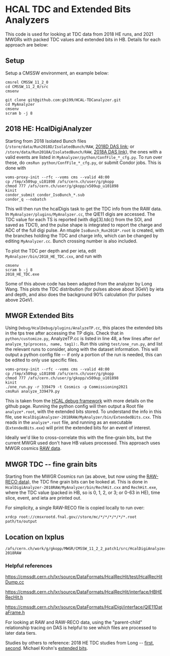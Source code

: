 # HCAL TDC and Extended Bits Analyzers
This code is used for looking at TDC data from 2018 HE runs, and 2021 MWGRs with packed TDC values and extended bits in HB. Details for each approach are below:

## Setup
Setup a CMSSW environment, an example below:
```
cmsrel CMSSW_11_2_0
cd CMSSW_11_2_0/src
cmsenv

git clone git@github.com:gk199/HCAL-TDCanalyzer.git
cd MyAnalyzer
cmsenv
scram b -j 8
```

## 2018 HE: HcalDigiAnalyzer
Starting from 2018 Isolated Bunch files (`/store/data/Run2018D/IsolatedBunch/RAW`, [2018D DAS link](https://cmsweb.cern.ch/das/request?instance=prod/global&input=file+dataset%3D%2FIsolatedBunch%2FRun2018D-v1%2FRAW); or `/store/data/Run2018A/IsolatedBunch/RAW`, [2018A DAS link](https://cmsweb.cern.ch/das/request?instance=prod/global&input=file+dataset%3D%2FIsolatedBunch%2FRun2018A-v1%2FRAW)), the ones with a valid events are listed in `MyAnalyzer/python/ConfFile_*_cfg.py`. To run over these, do `cmsRun python/ConfFile_*_cfg.py`, or submit Condor jobs. This is done with
```
voms-proxy-init --rfc --voms cms --valid 48:00
cp /tmp/x509up_u101898 /afs/cern.ch/user/g/gkopp
chmod 777 /afs/cern.ch/user/g/gkopp/x509up_u101898
kinit
condor_submit condor_IsoBunch_*.sub
condor_q --nobatch
```
This will then run the hcalDigis task to get the TDC info from the RAW data. In `MyAnalyzer/plugins/MyAnalyzer.cc`, the QIE11 digis are accessed. The TDC value for each TS is reported (with digi[3].tdc() from the SOI, and saved as TDC1), and the pulse shape is integrated to report the charge and ADC of the full digi pulse. An ntuple `IsoBunch_Run2018*.root` is created, with the branches holding the TDC and charge info, which can be changed by editing `MyAnalyzer.cc`. Bunch crossing number is also included.

To plot the TDC per depth and per ieta, edit `MyAnalyzer/bin/2018_HE_TDC.cxx`, and run with 
```
cmsenv
scram b -j 8
2018_HE_TDC.exe
```
Some of this above code has been adapted from the analyzer by Long Wang. This plots the TDC distribution (for pulses above about 3GeV) by ieta and depth, and also does the background 90% calculation (for pulses above 2GeV).

## MWGR Extended Bits
Using `Debug/HcalDebug/plugins/AnalyzeTP.cc`, this places the extended bits in the tps tree after accessing the TP digis. Check that in `python/customize.py`, AnalyzeTP.cc is listed in line 48, a few lines after `def analyze_tp(process, name, tag1):`.  Run this using `test/one_run.py`, and list the relevant runs to consider, along with the dataset information. This will output a python config file -- if only a portion of the run is needed, this can be edited to only use specific files.
```
voms-proxy-init --rfc --voms cms --valid 48:00
cp /tmp/x509up_u101898 /afs/cern.ch/user/g/gkopp
chmod 777 /afs/cern.ch/user/g/gkopp/x509up_u101898
kinit
./one_run.py -r 339479 -t Cosmics -p Commissioning2021
cmsRun analyze_339479.py
```
This is taken from the [HCAL debug framework](https://github.com/gk199/cms-hcal-debug) with more details on the github page. Running the python config will then output a Root file `analyze*.root`, with the extended bits stored. To understand the info in this file, use `HcalDigiAnalyzer-2018RAW/MyAnalyzer/bin/ExtendedBits.cxx`. This reads in the `analyze*.root` file, and running as an executable (`ExtendedBits.exe`) will print the extended bits for an event of interest.

Ideally we'd like to cross-correlate this with the fine-grain bits, but the current MWGR used don't have HB values processed. This approach uses MWGR cosmics [RAW data](https://cmsweb.cern.ch/das/request?input=file+dataset%3D%2FCosmics%2FCommissioning2021-v1%2FRAW&instance=prod/global&amp;idx=50&&amp;limit=50).

## MWGR TDC -- fine grain bits
Starting from the MWGR Cosmics run (as above, but now using the [RAW-RECO data](https://cmsweb.cern.ch/das/request?instance=prod/global&input=file+dataset%3D%2FCosmics%2FCommissioning2021-CosmicTP-PromptReco-v1%2FRAW-RECO)), the TDC fine grain bits can be looked at. This is done in `HcalDigiAnalyzer-2018RAW/MyAnalyzer/bin/RechHit.cxx` and `RechHit.exe`, where the TDC value (packed in HB, so is 0, 1, 2, or 3; or 0-63 in HE), time slice, event, and ieta are printed out. 

For simplicity, a single RAW-RECO file is copied locally to run over:
```
xrdcp root://cmsxrootd.fnal.gov//store/mc/*/*/*/*/*/*.root path/to/output
```

## Location on lxplus
```
/afs/cern.ch/work/g/gkopp/MWGR/CMSSW_11_2_2_patch1/src/HcalDigiAnalyzer-2018RAW
```

### Helpful references
https://cmssdt.cern.ch/lxr/source/DataFormats/HcalRecHit/test/HcalRecHitDump.cc

https://cmssdt.cern.ch/lxr/source/DataFormats/HcalRecHit/interface/HBHERecHit.h

https://cmssdt.cern.ch/lxr/source/DataFormats/HcalDigi/interface/QIE11DataFrame.h

For looking at RAW and RAW-RECO data, using the "parent-child" relationship tracing on DAS is helpful to see which files are processed to later data tiers.

Studies by others to reference: 2018 HE TDC studies from Long -- [first](https://indico.cern.ch/event/944874/contributions/3970495/attachments/2094462/3524649/TDCdatavsmc.pdf), [second](https://indico.cern.ch/event/961080/contributions/4042712/attachments/2114609/3557646/TDCdatavsmc2.pdf). Michael Krohn's [extended bits](https://indico.cern.ch/event/995767/contributions/4184636/attachments/2176494/3675363/HCAL_L1FeatureBits_MWGR3_RemoveMixedModules.pdf).
